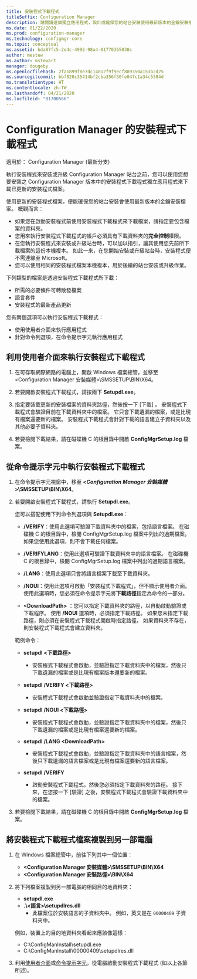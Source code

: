 ```yaml
---
title: 安裝程式下載程式
titleSuffix: Configuration Manager
description: 請閱讀這個獨立應用程式，設計成確保您的站台安裝使用最新版本的金鑰安裝檔案。
ms.date: 01/22/2020
ms.prod: configuration-manager
ms.technology: configmgr-core
ms.topic: conceptual
ms.assetid: bda87fc5-2e4c-4992-98a4-01770365038c
author: mestew
ms.author: mstewart
manager: dougeby
ms.openlocfilehash: 2fa1899f8e7dc14812f9f9ecf889350a153b2d25
ms.sourcegitcommit: bbf820c35414bf2cba356f30fe047c1a34c5384d
ms.translationtype: HT
ms.contentlocale: zh-TW
ms.lasthandoff: 04/21/2020
ms.locfileid: "81700566"
---
```

# <a name="setup-downloader-for-configuration-manager"></a>Configuration Manager 的安裝程式下載程式

適用於：  Configuration Manager (最新分支)

執行安裝程式來安裝或升級 Configuration Manager 站台之前，您可以使用您想要安裝之 Configuration Manager 版本中的安裝程式下載程式獨立應用程式來下載已更新的安裝程式檔案。  

使用更新的安裝程式檔案，便能確保您的站台安裝會使用最新版本的金鑰安裝檔案。 概觀而言︰   
-   如果您在啟動安裝程式前使用安裝程式下載程式來下載檔案，請指定要包含檔案的資料夾。  
-   您用來執行安裝程式下載程式的帳戶必須具有下載資料夾的**完全控制**權限。  
-   在您執行安裝程式來安裝或升級站台時，可以加以指引，讓其使用您先前所下載檔案的這份本機複本。 如此一來，在您開始安裝或升級站台時，安裝程式便不需連線至 Microsoft。  
-   您可以使用相同的安裝程式檔案本機複本，用於後續的站台安裝或升級作業。  

下列類型的檔案是透過安裝程式下載程式所下載：  
-   所需的必要條件可轉散發檔案  
-   語言套件  
-   安裝程式的最新產品更新  

您有兩個選項可以執行安裝程式下載程式：
- 使用使用者介面來執行應用程式
- 針對命令列選項，在命令提示字元執行應用程式


## <a name="run-setup-downloader-with-the-user-interface"></a><a name="bkmk_ui"></a> 利用使用者介面來執行安裝程式下載程式  

1.  在可存取網際網路的電腦上，開啟 Windows 檔案總管，並移至 &lt;Configuration Manager 安裝媒體\>\SMSSETUP\BIN\X64。   

2.  若要開啟安裝程式下載程式，請按兩下 **Setupdl.exe**。   

3. 指定要裝載更新的安裝檔案的資料夾路徑，然後按一下 [下載]  。 安裝程式下載程式會驗證目前在下載資料夾中的檔案。 它只會下載遺漏的檔案，或是比現有檔案還要新的檔案。 安裝程式下載程式會針對下載的語言建立子資料夾以及其他必要子資料夾。  

4.  若要檢閱下載結果，請在磁碟機 C 的根目錄中開啟 **ConfigMgrSetup.log** 檔案。  

## <a name="run-setup-downloader-from-a-command-prompt"></a><a name="bkmk_cmd"></a> 從命令提示字元中執行安裝程式下載程式  

1.  在命令提示字元視窗中，移至 **&lt;*Configuration Manager 安裝媒體*\>\SMSSETUP\BIN\X64**。   

2.  若要開啟安裝程式下載程式，請執行 **Setupdl.exe**。

    您可以搭配使用下列命令列選項與 **Setupdl.exe**：   

    -   **/VERIFY**：使用此選項可驗證下載資料夾中的檔案，包括語言檔案。 在磁碟機 C 的根目錄中，檢閱 ConfigMgrSetup.log 檔案中列出的過期檔案。 如果您使用此選項，則不會下載任何檔案。  

    -   **/VERIFYLANG**：使用此選項可驗證下載資料夾中的語言檔案。 在磁碟機 C 的根目錄中，檢閱 ConfigMgrSetup.log 檔案中列出的過期語言檔案。

    -   **/LANG**：使用此選項只會將語言檔案下載至下載資料夾。  

    -   **/NOUI**：使用此選項可啟動「安裝程式下載程式」，但不顯示使用者介面。 使用此選項時，您必須在命令提示字元將**下載路徑**指定為命令的一部分。  

    -   **&lt;DownloadPath\>** ：您可以指定下載資料夾的路徑，以自動啟動驗證或下載程序。 使用 **/NOUI** 選項時，必須指定下載路徑。 如果您未指定下載路徑，則必須在安裝程式下載程式開啟時指定路徑。 如果資料夾不存在，則安裝程式下載程式會建立資料夾。  

    範例命令：

    -   **setupdl &lt;下載路徑\>**  

        -   安裝程式下載程式會啟動，並驗證指定下載資料夾中的檔案，然後只下載遺漏的檔案或是比現有檔案版本還要新的檔案。     

    -   **setupdl /VERIFY &lt;下載路徑\>**  

        -   安裝程式下載程式會啟動並驗證指定下載資料夾中的檔案。  

    -   **setupdl /NOUI &lt;下載路徑\>**  

        -   安裝程式下載程式會啟動，並驗證指定下載資料夾中的檔案，然後只下載遺漏的檔案或是比現有檔案還要新的檔案。  

    -   **setupdl /LANG  &lt;DownloadPath\>**  

        -   安裝程式下載程式會啟動，並驗證指定下載資料夾中的語言檔案，然後只下載遺漏的語言檔案或是比現有檔案還要新的語言檔案。  

    -   **setupdl /VERIFY**  

        -   啟動安裝程式下載程式，然後您必須指定下載資料夾的路徑。 接下來，在您按一下 [驗證]  之後，安裝程式下載程式會驗證下載資料夾中的檔案。  

3.  若要檢閱下載結果，請在磁碟機 C 的根目錄中開啟 **ConfigMgrSetup.log** 檔案。

## <a name="copy-setup-downloader-files-to-another-computer"></a><a name="bkmk_cp-files"></a> 將安裝程式下載程式檔案複製到另一部電腦

1. 在 Windows 檔案總管中，前往下列其中一個位置：

    - **&lt;Configuration Manager 安裝媒體>\SMSSETUP\BIN\X64**
    - **&lt;Configuration Manager 安裝路徑>\BIN\X64**
    
1. 將下列檔案複製到另一部電腦的相同目的地資料夾：
    
    - **setupdl.exe**
    - **.\\&lt;語言>\\setupdlres.dll**
      - 此檔案位於安裝語言的子資料夾中。 例如，英文是在 `00000409` 子資料夾中。

    例如，裝置上的目的地資料夾看起來應該像這樣：
    - C:\ConfigManInstall\setupdl.exe
    - C:\ConfigManInstall\00000409\setupdlres.dll

1. 利用[使用者介面](#bkmk_ui)或[命令提示字元](#bkmk_cmd)，從電腦啟動安裝程式下載程式 (如以上各節所述)。
